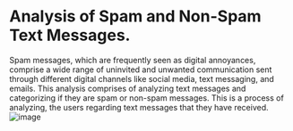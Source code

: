 # Analysis of Spam and Non-Spam Text Messages.
Spam messages, which are frequently seen as digital annoyances, comprise a wide range of uninvited and unwanted communication sent through different digital channels like social media, text messaging, and emails.
This analysis comprises of analyzing text messages and categorizing if they are spam or non-spam messages. This is a process of analyzing, the users regarding text messages that they have received. 
![image](https://github.com/user-attachments/assets/c66b1c91-621c-4abe-9b40-1b982a7b419b)

